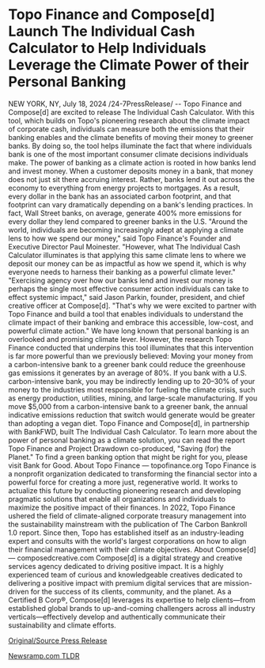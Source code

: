 # Topo Finance and Compose[d] Launch The Individual Cash Calculator to Help Individuals Leverage the Climate Power of their Personal Banking

NEW YORK, NY, July 18, 2024 /24-7PressRelease/ -- Topo Finance and Compose[d] are excited to release The Individual Cash Calculator. With this tool, which builds on Topo's pioneering research about the climate impact of corporate cash, individuals can measure both the emissions that their banking enables and the climate benefits of moving their money to greener banks. By doing so, the tool helps illuminate the fact that where individuals bank is one of the most important consumer climate decisions individuals make.  The power of banking as a climate action is rooted in how banks lend and invest money. When a customer deposits money in a bank, that money does not just sit there accruing interest. Rather, banks lend it out across the economy to everything from energy projects to mortgages.   As a result, every dollar in the bank has an associated carbon footprint, and that footprint can vary dramatically depending on a bank's lending practices. In fact, Wall Street banks, on average, generate 400% more emissions for every dollar they lend compared to greener banks in the U.S.   "Around the world, individuals are becoming increasingly adept at applying a climate lens to how we spend our money," said Topo Finance's Founder and Executive Director Paul Moinester. "However, what The Individual Cash Calculator illuminates is that applying this same climate lens to where we deposit our money can be as impactful as how we spend it, which is why everyone needs to harness their banking as a powerful climate lever."  "Exercising agency over how our banks lend and invest our money is perhaps the single most effective consumer action individuals can take to effect systemic impact," said Jason Parkin, founder, president, and chief creative officer at Compose[d]. "That's why we were excited to partner with Topo Finance and build a tool that enables individuals to understand the climate impact of their banking and embrace this accessible, low-cost, and powerful climate action."   We have long known that personal banking is an overlooked and promising climate lever. However, the research Topo Finance conducted that underpins this tool illuminates that this intervention is far more powerful than we previously believed:   Moving your money from a carbon-intensive bank to a greener bank could reduce the greenhouse gas emissions it generates by an average of 80%.   If you bank with a U.S. carbon-intensive bank, you may be indirectly lending up to 20–30% of your money to the industries most responsible for fueling the climate crisis, such as energy production, utilities, mining, and large-scale manufacturing.  If you move $5,000 from a carbon-intensive bank to a greener bank, the annual indicative emissions reduction that switch would generate would be greater than adopting a vegan diet.   Topo Finance and Compose[d], in partnership with BankFWD, built The Individual Cash Calculator. To learn more about the power of personal banking as a climate solution, you can read the report Topo Finance and Project Drawdown co-produced, "Saving (for) the Planet." To find a green banking option that might be right for you, please visit Bank for Good.  About Topo Finance — topofinance.org  Topo Finance is a nonprofit organization dedicated to transforming the financial sector into a powerful force for creating a more just, regenerative world. It works to actualize this future by conducting pioneering research and developing pragmatic solutions that enable all organizations and individuals to maximize the positive impact of their finances.  In 2022, Topo Finance ushered the field of climate-aligned corporate treasury management into the sustainability mainstream with the publication of The Carbon Bankroll 1.0 report. Since then, Topo has established itself as an industry-leading expert and consults with the world's largest corporations on how to align their financial management with their climate objectives.   About Compose[d] — composedcreative.com  Compose[d] is a digital strategy and creative services agency dedicated to driving positive impact. It is a highly experienced team of curious and knowledgeable creatives dedicated to delivering a positive impact with premium digital services that are mission-driven for the success of its clients, community, and the planet.  As a Certified B Corp®, Compose[d] leverages its expertise to help clients—from established global brands to up-and-coming challengers across all industry verticals—effectively develop and authentically communicate their sustainability and climate efforts. 

[Original/Source Press Release](https://www.24-7pressrelease.com/press-release/512608/topo-finance-and-composed-launch-the-individual-cash-calculator-to-help-individuals-leverage-the-climate-power-of-their-personal-banking) 

[Newsramp.com TLDR](https://newsramp.com/None) 